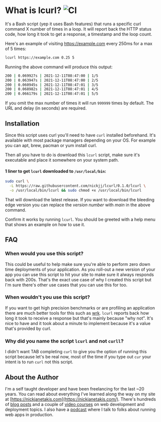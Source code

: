 # What is lcurl? ![CI](https://github.com/nickjj/lcurl/workflows/CI/badge.svg?branch=master)

It's a Bash script (yep it uses Bash features) that runs a specific curl
command X number of times in a loop. It will report back the HTTP status code,
how long it took to get a response, a timestamp and the loop count.

Here's an example of visiting <https://example.com> every 250ms for a max of 5
times:

```sh
lcurl https://example.com 0.25 5
```

Running the above command will produce this output:

```sh
200 | 0.069927s | 2021-12-11T08:47:00 | 1/5
200 | 0.063947s | 2021-12-11T08:47:00 | 2/5
200 | 0.060945s | 2021-12-11T08:47:01 | 3/5
200 | 0.068982s | 2021-12-11T08:47:01 | 4/5
200 | 0.066179s | 2021-12-11T08:47:01 | 5/5
```

If you omit the max number of times it will run `999999` times by default. The
URL and delay (in seconds) are required.

## Installation

Since this script uses curl you'll need to have `curl` installed beforehand.
It's available with most package managers depending on your OS. For example you
can apt, brew, pacman or yum install curl.

Then all you have to do is download this `lcurl` script, make sure it's
executable and place it somewhere on your system path.

#### 1 liner to get `lcurl` downloaded to `/usr/local/bin`:

```sh
sudo curl \
  -L https://raw.githubusercontent.com/nickjj/lcurl/0.1.0/lcurl \
  -o /usr/local/bin/lcurl && sudo chmod +x /usr/local/bin/lcurl
```

That will download the latest release. If you want to download the bleeding
edge version you can replace the *version number* with *main* in the above
command.

Confirm it works by running `lcurl`. You should be greeted with a help menu
that shows an example on how to use it.

## FAQ

### When would you use this script?

This could be useful to help make sure you're able to perform zero down time
deployments of your application. As you roll-out a new version of your app you
can use this script to hit your site to make sure it always responds back with
200s.  That's the exact use case of why I created this script but I'm sure
there's other use cases that you can use this for too.

### When wouldn't you use this script?

If you want to get high precision benchmarks or are profiling an application
there are much better tools for this such as [wrk](https://github.com/wg/wrk).
`lcurl` reports back how long it took to receive a response but that's mainly
because "why not". It's nice to have and it took about a minute to implement
because it's a value that's provided by curl.

### Why did you name the script `lcurl` and not `curll`?

I didn't want TAB completing `curl` to give you the option of running this
script because let's be real now, most of the time if you type out `cur` your
intent is to run `curl` not this script.

## About the Author

I'm a self taught developer and have been freelancing for the last ~20 years.
You can read about everything I've learned along the way on my site at
[https://nickjanetakis.com](https://nickjanetakis.com/). There's hundreds of
[blog posts](https://nickjanetakis.com/blog/) and a couple of [video
courses](https://nickjanetakis.com/courses/) on web development and deployment
topics. I also have a [podcast](https://runninginproduction.com) where I talk
to folks about running web apps in production.
